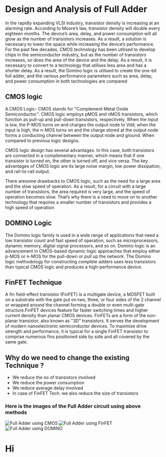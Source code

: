 # Design and Analysis of Full Adder   
In the rapidly expanding VLSI industry, transistor density is increasing at an alarming rate.
According to Moore’s law, transistor density will double every eighteen months. The
device’s area, delay, and power consumption will all grow as the number of transistors
increases. As a result, a solution is necessary to lower the space while increasing the
device’s performance. For the past few decades, CMOS technology has been utilised to
develop chips in the semiconductor industry, but as the number of transistors increases, so
does the area of the device and the delay. As a result, it is necessary to convert to a
technology that utilises less area and has a shorter delay. As a result, the Domino logic is
utilised to create the one-bit full adder, and the various performance parameters such as
area, delay, and power consumption in both technologies are compared 
## CMOS logic 
A.CMOS Logic- CMOS stands for "Complement Metal Oxide Semiconductor.".
CMOS logic employs pMOS and nMOS transistors, which function as pull-up and
pull-down transistors, respectively. When the input is low, the P-MOS turns on and charges
the output node to Vdd; when the input is high, the n-MOS turns on and the charge stored
at the output node forms a conducting channel between the output node and ground. When
compared to previous logic designs.

CMOS logic design has several advantages. 
In this case, both transistors are connected in a complementary manner, which means that if one
transistor is turned on, the other is turned off, and vice versa. The key advantages of CMOS
logic are its large noise margin, low power dissipation, and rail-to-rail output.

There aresome drawbacks to CMOS logic, such as the need for a large area and the slow speed of
operation. As a result, for a circuit with a large number of transistors, the area required is
very large, and the speed of operation becomes slow. That’s why there is a need to move on
to another technology that requires a smaller number of transistors and provides a high
speed of operation
## DOMINO Logic
The Domino logic family is used in a wide range of applications that need a
low transistor count and fast speed of operation, such as microprocessors, dynamic
memory, digital signal processors, and so on. Domino logic is an advancement in
CMOS-based dynamic logic approaches that employ either p-MOS or n-MOS for the
pull-down or pull up the network. The Domino logic methodology for constructing
complete adders uses less transistors than typical CMOS logic and produces a
high-performance device.
## FinFET Technique
A fin field-effect transistor (FinFET) is a multigate device, a MOSFET
built on a substrate with the gate put on two, three, or four sides of the 2 channel or wrapped around the channel 
forming a double or even multi-gate structure.FinFET devices feature far faster switching times and higher
current density than planar CMOS devices. FinFETs are a form of the non-planar transistor,
also known as "3D" transistors. It serves the development of modern nanoelectronic
semiconductor devices. To maximise drive strength and performance, it is typical for a
single FinFET transistor to comprise numerous fins positioned side by side and all covered
by the same gate.
## Why do we need to change the existing Technique ?
- We reduce the no of transistors involved
- We reduce the power consumption 
- We reduce average delay involved 
- In case of FinFET Tech. we also reduce the size of transistors
### Here is the images of the Full Adder circuit using above methods
![Full Adder using CMOS](FullAdder/images/fulladdschcmos.png)
![Full Adder using FinFET](FullAdder/images/fulladdschfinfet.png)
![Full Adder using DOMINO](FullAdder/images/fullladddominoimg.png)

# Hi

